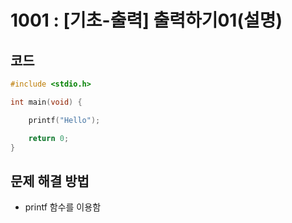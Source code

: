 # 1001 : [기초-출력] 출력하기01(설명) 

## 코드

``` C
#include <stdio.h>

int main(void) {

    printf("Hello");

    return 0;
}
```


## 문제 해결 방법
* printf 함수를 이용함
